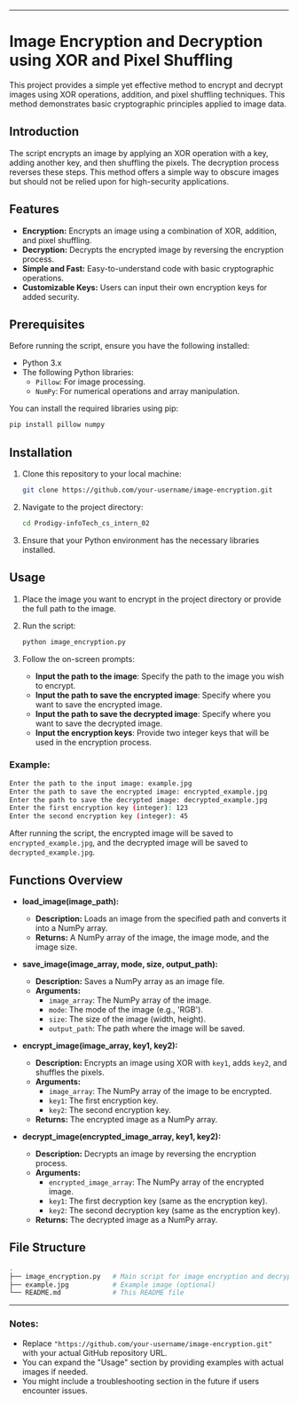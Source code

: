 
---

# Image Encryption and Decryption using XOR and Pixel Shuffling

This project provides a simple yet effective method to encrypt and decrypt images using XOR operations, addition, and pixel shuffling techniques. This method demonstrates basic cryptographic principles applied to image data.

## Introduction

The script encrypts an image by applying an XOR operation with a key, adding another key, and then shuffling the pixels. The decryption process reverses these steps. This method offers a simple way to obscure images but should not be relied upon for high-security applications.

## Features

- **Encryption:** Encrypts an image using a combination of XOR, addition, and pixel shuffling.
- **Decryption:** Decrypts the encrypted image by reversing the encryption process.
- **Simple and Fast:** Easy-to-understand code with basic cryptographic operations.
- **Customizable Keys:** Users can input their own encryption keys for added security.

## Prerequisites

Before running the script, ensure you have the following installed:

- Python 3.x
- The following Python libraries:
  - `Pillow`: For image processing.
  - `NumPy`: For numerical operations and array manipulation.

You can install the required libraries using pip:

```bash
pip install pillow numpy
```

## Installation

1. Clone this repository to your local machine:

   ```bash
   git clone https://github.com/your-username/image-encryption.git
   ```

2. Navigate to the project directory:

   ```bash
   cd Prodigy-infoTech_cs_intern_02
   ```

3. Ensure that your Python environment has the necessary libraries installed.

## Usage

1. Place the image you want to encrypt in the project directory or provide the full path to the image.

2. Run the script:

   ```bash
   python image_encryption.py
   ```

3. Follow the on-screen prompts:

   - **Input the path to the image**: Specify the path to the image you wish to encrypt.
   - **Input the path to save the encrypted image**: Specify where you want to save the encrypted image.
   - **Input the path to save the decrypted image**: Specify where you want to save the decrypted image.
   - **Input the encryption keys**: Provide two integer keys that will be used in the encryption process.

### Example:

```bash
Enter the path to the input image: example.jpg
Enter the path to save the encrypted image: encrypted_example.jpg
Enter the path to save the decrypted image: decrypted_example.jpg
Enter the first encryption key (integer): 123
Enter the second encryption key (integer): 45
```

After running the script, the encrypted image will be saved to `encrypted_example.jpg`, and the decrypted image will be saved to `decrypted_example.jpg`.

## Functions Overview

- **load_image(image_path):** 
  - **Description:** Loads an image from the specified path and converts it into a NumPy array.
  - **Returns:** A NumPy array of the image, the image mode, and the image size.
  
- **save_image(image_array, mode, size, output_path):** 
  - **Description:** Saves a NumPy array as an image file.
  - **Arguments:** 
    - `image_array`: The NumPy array of the image.
    - `mode`: The mode of the image (e.g., 'RGB').
    - `size`: The size of the image (width, height).
    - `output_path`: The path where the image will be saved.

- **encrypt_image(image_array, key1, key2):** 
  - **Description:** Encrypts an image using XOR with `key1`, adds `key2`, and shuffles the pixels.
  - **Arguments:** 
    - `image_array`: The NumPy array of the image to be encrypted.
    - `key1`: The first encryption key.
    - `key2`: The second encryption key.
  - **Returns:** The encrypted image as a NumPy array.

- **decrypt_image(encrypted_image_array, key1, key2):** 
  - **Description:** Decrypts an image by reversing the encryption process.
  - **Arguments:** 
    - `encrypted_image_array`: The NumPy array of the encrypted image.
    - `key1`: The first decryption key (same as the encryption key).
    - `key2`: The second decryption key (same as the encryption key).
  - **Returns:** The decrypted image as a NumPy array.

## File Structure

```bash
.
├── image_encryption.py   # Main script for image encryption and decryption
├── example.jpg           # Example image (optional)
└── README.md             # This README file
```

---

### Notes:
- Replace `"https://github.com/your-username/image-encryption.git"` with your actual GitHub repository URL.
- You can expand the "Usage" section by providing examples with actual images if needed.
- You might include a troubleshooting section in the future if users encounter issues.
